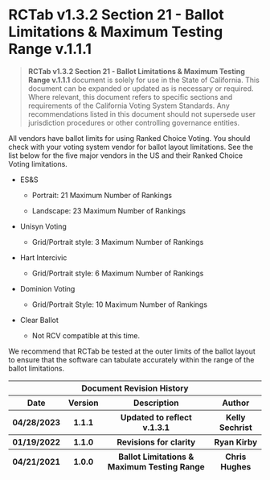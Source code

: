 # RCTab v1.3.2 Section 21 - Ballot Limitations & Maximum Testing Range v.1.1.1

> **RCTab v1.3.2 Section 21 - Ballot Limitations & Maximum Testing Range
> v.1.1.1** document is solely for use in the State of California. This
> document can be expanded or updated as is necessary or required. Where
> relevant, this document refers to specific sections and requirements
> of the California Voting System Standards. Any recommendations listed
> in this document should not supersede user jurisdiction procedures or
> other controlling governance entities.

All vendors have ballot limits for using Ranked Choice Voting. You
should check with your voting system vendor for ballot layout
limitations. See the list below for the five major vendors in the US and
their Ranked Choice Voting limitations.

-   ES&S

    -   Portrait: 21 Maximum Number of Rankings

    -   Landscape: 23 Maximum Number of Rankings

-   Unisyn Voting

    -   Grid/Portrait style: 3 Maximum Number of Rankings

-   Hart Intercivic

    -   Grid/Portrait style: 6 Maximum Number of Rankings

-   Dominion Voting

    -   Grid/Portrait Style: 10 Maximum Number of Rankings

-   Clear Ballot

    -   Not RCV compatible at this time.

We recommend that RCTab be tested at the outer limits of the ballot
layout to ensure that the software can tabulate accurately within the
range of the ballot limitations.

<table style="width:100%;">
<colgroup>
<col style="width: 15%" />
<col style="width: 11%" />
<col style="width: 50%" />
<col style="width: 22%" />
</colgroup>
<thead>
<tr class="header">
<th colspan="4"><strong>Document Revision History</strong></th>
</tr>
<tr class="odd">
<th><strong>Date</strong></th>
<th><strong>Version</strong></th>
<th><strong>Description</strong></th>
<th><strong>Author</strong></th>
</tr>
<tr class="header">
<th>04/28/2023</th>
<th>1.1.1</th>
<th>Updated to reflect v.1.3.1</th>
<th>Kelly Sechrist</th>
</tr>
<tr class="odd">
<th>01/19/2022</th>
<th>1.1.0</th>
<th>Revisions for clarity</th>
<th>Ryan Kirby</th>
</tr>
<tr class="header">
<th>04/21/2021</th>
<th>1.0.0</th>
<th>Ballot Limitations &amp; Maximum Testing Range</th>
<th>Chris Hughes</th>
</tr>
</thead>
<tbody>
</tbody>
</table>

